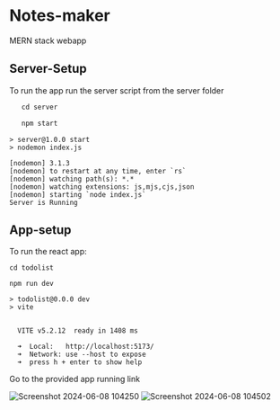 # Notes-maker
 MERN stack webapp
 ## Server-Setup ##
 To run the app run the server script from the server folder

```javascript
   cd server

   npm start
```
```
> server@1.0.0 start
> nodemon index.js

[nodemon] 3.1.3
[nodemon] to restart at any time, enter `rs`
[nodemon] watching path(s): *.*
[nodemon] watching extensions: js,mjs,cjs,json
[nodemon] starting `node index.js`
Server is Running
```

## App-setup ##

To run the react app:
```
cd todolist

npm run dev
```

```
> todolist@0.0.0 dev
> vite


  VITE v5.2.12  ready in 1408 ms

  ➜  Local:   http://localhost:5173/
  ➜  Network: use --host to expose
  ➜  press h + enter to show help
```

Go to the provided app running link


![Screenshot 2024-06-08 104250](https://github.com/AlwinRP/Notes-maker/assets/111759014/66ed7b85-7e56-4ad4-a40d-3fba91b66390)
![Screenshot 2024-06-08 104502](https://github.com/AlwinRP/Notes-maker/assets/111759014/60f27dd7-e7db-4930-824a-8f360af51ddd)
